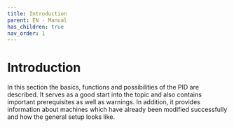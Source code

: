 ```yaml
---
title: Introduction
parent: EN - Manual
has_children: true
nav_order: 1
---
```


# Introduction

In this section the basics, functions and possibilities of the PID are described. It serves as a good start into the topic and also contains important prerequisites as well as warnings. In addition, it provides information about machines which have already been modified successfully and how the general setup looks like.
